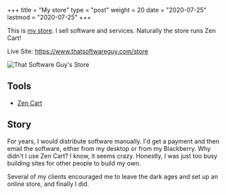 +++
title = "My store"
type = "post"
weight = 20
date = "2020-07-25"
lastmod = "2020-07-25"
+++

This is [my store](https://www.thatsoftwareguy.com/store).  I sell software and services.  Naturally the store runs Zen Cart! 

<!--more-->

Live Site: <https://www.thatsoftwareguy.com/store>

![That Software Guy's Store](/images/store.jpeg)

## Tools
* [Zen Cart](https://www.zen-cart.com)

## Story
For years, I would distribute software manually.  I'd get a payment
and then email the software, either from my desktop or from my
Blackberry.  Why didn't I use Zen Cart?  I know, it seems crazy.
Honestly, I was just too busy building sites for other people to build
my own.

Several of my clients encouraged me to leave the dark ages and set up an online store, and finally I did. 

